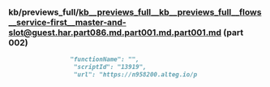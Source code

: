 ### kb/previews_full/kb__previews_full__kb__previews_full__flows__service-first__master-and-slot@guest.har.part086.md.part001.md.part001.md (part 002)

```md
                 "functionName": "",
                  "scriptId": "13919",
                  "url": "https://n958200.alteg.io/p
```

```
